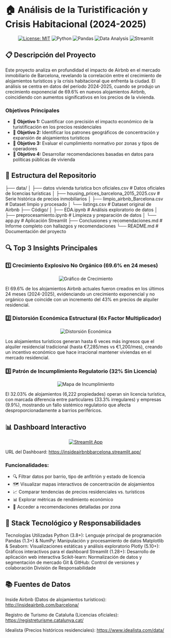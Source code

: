 # 🏠 Análisis de la Turistificación y Crisis Habitacional (2024-2025)

<div align="center">

[![License: MIT](https://img.shields.io/badge/License-MIT-blue.svg)](https://opensource.org/licenses/MIT)
![Python](https://img.shields.io/badge/Python-3.8+-blue)
![Pandas](https://img.shields.io/badge/Pandas-1.3.0+-blue)
![Data Analysis](https://img.shields.io/badge/Data%20Analysis-Exploratory-green)
![Streamlit](https://img.shields.io/badge/Streamlit-1.28+-red)

</div>

## 📋 Descripción del Proyecto

Este proyecto analiza en profundidad el impacto de Airbnb en el mercado inmobiliario de Barcelona, revelando la correlación entre el crecimiento de alojamientos turísticos y la crisis habitacional que enfrenta la ciudad. El análisis se centra en datos del período 2024-2025, cuando se produjo un crecimiento exponencial de 69.6% en nuevos alojamientos Airbnb, coincidiendo con aumentos significativos en los precios de la vivienda.

### Objetivos Principales
- 🎯 **Objetivo 1:** Cuantificar con precisión el impacto económico de la turistificación en los precios residenciales
- 🎯 **Objetivo 2:** Identificar los patrones geográficos de concentración y expansión de alojamientos turísticos
- 🎯 **Objetivo 3:** Evaluar el cumplimiento normativo por zonas y tipos de operadores
- 🎯 **Objetivo 4:** Desarrollar recomendaciones basadas en datos para políticas públicas de vivienda

## 💾 Estructura del Repositorio

├── data/
│   ├── datos vivienda turistica bcn oficiales.csv    # Datos oficiales de licencias turísticas
│   ├── housing_prices_barcelona_2015_2025.csv        # Serie histórica de precios inmobiliarios
│   ├── limpio_airbnb_Barcelona.csv                   # Dataset limpio y procesado
│   └── listings.csv                                  # Dataset original de Airbnb
├── Código/
│   ├── EDA.ipynb                                     # Análisis exploratorio de datos
│   ├── preprocesamiento.ipynb                        # Limpieza y preparación de datos
│   └── app.py                                        # Aplicación Streamlit
├── Conclusiones y recomendaciones.md                 # Informe completo con hallazgos y recomendaciones
└── README.md                                         # Documentación del proyecto

## 🔍 Top 3 Insights Principales

### 1️⃣ Crecimiento Explosivo No Orgánico (69.6% en 24 meses)
<div align="center">
<img alt="Gráfico de Crecimiento" src="https://i.imgur.com/FRxGcZ5.png">
</div>

El 69.6% de los alojamientos Airbnb actuales fueron creados en los últimos 24 meses (2024-2025), evidenciando un crecimiento exponencial y no orgánico que coincide con un incremento del 43% en precios de alquiler residencial.

### 2️⃣ Distorsión Económica Estructural (6x Factor Multiplicador)
<div align="center">
<img alt="Distorsión Económica" src="https://i.imgur.com/LR8nSfM.png">
</div>

Los alojamientos turísticos generan hasta 6 veces más ingresos que el alquiler residencial tradicional (hasta €7,285/mes vs €1,200/mes), creando un incentivo económico que hace irracional mantener viviendas en el mercado residencial.

### 3️⃣ Patrón de Incumplimiento Regulatorio (32% Sin Licencia)
<div align="center">
<img alt="Mapa de Incumplimiento" src="https://i.imgur.com/PtQnxZ2.png">
</div>

El 32.03% de alojamientos (6,222 propiedades) operan sin licencia turística, con marcada diferencia entre particulares (33.3% irregulares) y empresas (9.9%), mostrando un fallo sistémico regulatorio que afecta desproporcionadamente a barrios periféricos.

## 📊 Dashboard Interactivo

<div align="center">

[![Streamlit App](https://static.streamlit.io/badges/streamlit_badge_black_white.svg)](https://insideairbnbbarcelona.streamlit.app/)

</div>

URL del Dashboard: https://insideairbnbbarcelona.streamlit.app/

### Funcionalidades:
- 🔍 Filtrar datos por barrio, tipo de anfitrión y estado de licencia
- 🗺️ Visualizar mapas interactivos de concentración de alojamientos
- 📈 Comparar tendencias de precios residenciales vs. turísticos
- 📊 Explorar métricas de rendimiento económico
- 📝 Acceder a recomendaciones detalladas por zona

## 🔧 Stack Tecnológico y Responsabilidades

Tecnologías Utilizadas
Python (3.8+): Lenguaje principal de programación
Pandas (1.3+) & NumPy: Manipulación y procesamiento de datos
Matplotlib & Seaborn: Visualizaciones estáticas y análisis exploratorio
Plotly (5.10+): Gráficos interactivos para el dashboard
Streamlit (1.28+): Desarrollo de aplicación web interactiva
Scikit-learn: Normalización de datos y segmentación de mercado
Git & GitHub: Control de versiones y colaboración
División de Responsabilidade

## 📚 Fuentes de Datos
Inside Airbnb (Datos de alojamientos turísticos): http://insideairbnb.com/barcelona/

Registro de Turismo de Cataluña (Licencias oficiales): https://registreturisme.catalunya.cat/

Idealista (Precios históricos residenciales): https://www.idealista.com/data/

